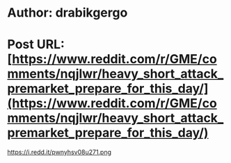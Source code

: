 # Author: drabikgergo
# Post URL: [https://www.reddit.com/r/GME/comments/nqjlwr/heavy_short_attack_premarket_prepare_for_this_day/](https://www.reddit.com/r/GME/comments/nqjlwr/heavy_short_attack_premarket_prepare_for_this_day/)


https://i.redd.it/pwnyhsv08u271.png